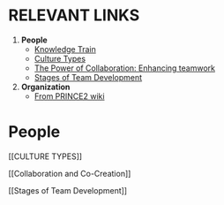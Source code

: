 
# RELEVANT LINKS

1. **People**
	- [Knowledge Train](https://www.knowledgetrain.co.uk/project-management/prince2/prince2-people)
	- [Culture Types](https://www.atlassian.com/blog/teamwork/types-of-corporate-culture)
	- [The Power of Collaboration: Enhancing teamwork](https://www.prince2.com/uk/blog/the-power-of-collaboration-enhancing-teamwork-in-project-management)
	- [Stages of Team Development](https://hr.mit.edu/learning-topics/teams/articles/stages-development)
1. **Organization**
	- [From PRINCE2 wiki](https://prince2.wiki/theme/organization/)


# People

[[CULTURE TYPES]]

[[Collaboration and Co-Creation]]

[[Stages of Team Development]]
